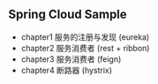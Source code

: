 Spring Cloud Sample
---

- chapter1 服务的注册与发现 (eureka)
- chapter2 服务消费者 (rest + ribbon)
- chapter3 服务消费者 (feign)
- chapter4 断路器 (hystrix)
